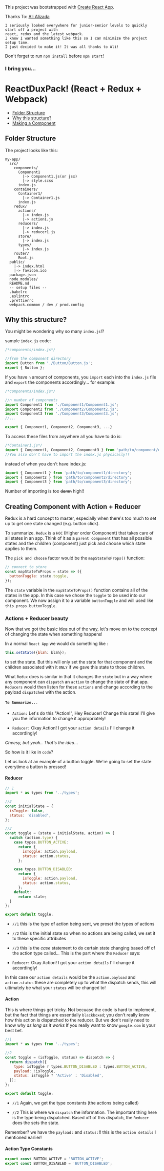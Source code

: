 This project was bootstrapped with [Create React App](https://github.com/facebookincubator/create-react-app).

Thanks To: [Ali Alizada](https://github.com/prince1456)

```
I seriously looked everywhere for junior-senior levels to quickly start off a project with 
react, redux and the latest webpack. 
I know I wanted something like this so I can minimize the project setup time. 
I just decided to make it! It was all thanks to Ali! 
```
Don't forget to run `npm install` before `npm start`!

### I bring you...

# ReactDuxPack! (React + Redux + Webpack)

- [Folder Structure](#folder-structure)
- [Why this structure?](#why-this-structure-)
- [Making a Component](#creating-component-with-action-reducer)

## Folder Structure

The project looks like this:
```
my-app/
  src/
    components/
      Component1
        |-> Component1.js(or jsx)
        |-> style.scss
      index.js
    containers/
      Container1/
        |-> Container1.js 
      index.js
    redux/
      actions/
        |-> index.js
        |-> action1.js
      reducers/
        |-> index.js
        |-> reducer1.js
      store/
        |-> index.js
      types/
        |-> index.js
    router/
      Root.js
  public/
    |-> index.html
    |-> favicon.ico
  package.json
  node_modules/
  README.md
  -- setup files --
  .babelrc
  .eslintrc
  .prettierrc
  webpack.common / dev / prod.config
```

## Why this structure?

You might be wondering why so many `index.js`!?

sample `index.js` code:

```javascript
/*components/index.js*/

//from the component directory
import Button from './Button/Button.js';
export { Button };
```

If you have `n` amount of components, you `import` each into the `index.js` file 
and `export` the components accordingly...
for example:

```javascript
/*components/index.js*/

//n number of components
import Component1 from './Component1/Component1.js';
import Component2 from './Component2/Component2.js';
import Component3 from './Component3/Component3.js';
//...

export { Component1, Component2, Component3, ...}

```

To access these files from anywhere all you have to do is:

```javascript 
/*Container1.js*/
import { Component1, Component2, Component3 } from 'path/to/component/directory'
//You also don't have to import the index.js physically!!
```

instead of when you don't have index.js:

```javascript
import { Component1 } from 'path/to/component1/directory';
import { Component2 } from 'path/to/component2/directory';
import { Component3 } from 'path/to/component3/directory';
```

Number of importing is too ~~damn~~ high!!


## Creating Component with Action + Reducer

Redux is a hard concept to master, especially when there's too much to set up to
get one state changed (e.g. button click).

To summarize. `Redux` is a `HOC` (Higher order Component) that takes care of all states in 
an app. Think of it as a `parent component` that has all possible states and the children (component) just pick and choose which state applies to them. 

The  `pick and choose` factor would be the `mapStateToProps()` function:

```javascript
// connect to store
const mapStateToProps = state => ({
  buttonToggle: state.toggle,
});
```
The `state` variable in the  `mapStateToProps()` function contains all of the states in the 
app. In this case we chose the `toggle` to be used into our component. We now assign it to a variable `buttonToggle` and will used like `this.props.buttonToggle`.

### Actions + Reducer beauty

Now that we got the basic idea out of the way, let's move on to the concept of changing the state when something happens!

In a normal `React App` we would do something like :

```javascript
this.setState({blah: blah});
```

to set the state. But this will only set the state for that component and the children associated with it `ONLY` if we gave this state to those children.

What `Redux` does is similar in that it changes the `state` but in a way where any component can `dispatch` an `action` to change the state of that app. `Reducers` would then listen for these `actions` and change according to the payload `dispatched` with the action.

#### `To Summarize...` 

* `Action:` Let's do this "Action!", Hey Reducer! Change this state! I'll give you the information to change it appropriately!

* `Reducer:` Okay Action! I got your `action details` I'll change it accordingly!

*Cheesy, but yeah.. That's the idea...*

So how is it like in `code`?

Let us look at an example of a button toggle. We're going to set the state everytime a button is pressed!

#### Reducer

```javascript
// 1
import * as types from '../types';

//2
const initialState = {
  isToggle: false,
  status: 'disabled',
};

//3
const toggle = (state = initialState, action) => {
  switch (action.type) {
    case types.BUTTON_ACTIVE:
      return {
        isToggle: action.payload,
        status: action.status,
      };

    case types.BUTTON_DISABLED:
      return {
        isToggle: action.payload,
        status: action.status,
      };
    default:
      return state;
  }
};

export default toggle;
```
* `//1` this is the type of action being sent, we preset the types of actions

* `//2` this is the initial state so when no actions are being called, we set it to these specific attributes

* `//3` this is the *case* statement to do certain state changing based off of the action type called... This is the part where the `Reducer` says:

* `Reducer:` Okay Action! I got your `action details` I'll change it accordingly!

In this case our `action details` would be the `action.payload` and `action.status` these are completely up to what the dispatch sends, this will ultimately be what your `states` will be changed to!

#### Action

This is where things get tricky. Not becuase the code is hard to implement, but the fact that things are essentially `blackboxed`; you don't really know how this action is dispatched to the reducer. But we don't really need to know why *as long as it works* If you really want to know `google.com` is your best bet. 

```javascript
//1
import * as types from '../types';

//2
const toggle = (isToggle, status) => dispatch => {
  return dispatch({
    type: isToggle ? types.BUTTON_DISABLED : types.BUTTON_ACTIVE,
    payload: !isToggle,
    status: isToggle ? 'Active' : 'Disabled',
  });
};

export default toggle;

```
* `//1` Again, we get the type constants (the actions being called)

* `//2` This is where we `dispatch` the information. The important thing here is the type being
dispatched. Based off of this dispatch, the `Reducer` does the sets the state. 

Remember? we have the `payload:` and `status:`!! this is the `action details` I mentioned earlier!

#### Action Type Constants

```javascript
export const BUTTON_ACTIVE = 'BUTTON_ACTIVE';
export const BUTTON_DISABLED = 'BUTTON_DISABLED';
```






